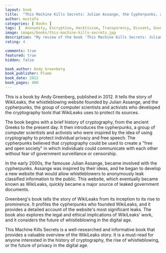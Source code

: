 ```yaml
---
layout: book
title:  "This Machine Kills Secrets: Julian Assange, the Cypherpunks, and Their Fight to Empower Whistleblowers"
author: mostafa
categories: [ Books ]
tags: [  Anonymity, Encryption, Hacktivism, Transparency, Dissent, Government surveillance, National security, International relations]
image: images/books/this-machine-kills-secrets.jpg
description: "My review of the book 'This Machine Kills Secrets: Julian Assange, the Cypherpunks, and Their Fight to Empower Whistleblowers', by 'Andy Greenberg'"
rating: 4

comments: true
featured: true
hidden: false

book_author: Andy Greenberg
book_publisher: Plume
book_date: 2012
book_pages: 400
---
```


This is a book by Andy Greenberg, published in 2012. It tells the story of WikiLeaks, the whistleblowing website founded by Julian Assange, and the cypherpunks, the group of computer scientists and activists who developed the cryptography tools that WikiLeaks uses to protect its sources.

The book begins with a brief history of cryptography, from the ancient Greeks to the present day. It then introduces the cypherpunks, a group of computer scientists and activists who were inspired by the idea of using cryptography to protect individual privacy and free speech. The cypherpunks believed that cryptography could be used to create a "free and open society" in which individuals could communicate with each other without fear of government surveillance or censorship.

In the early 2000s, the famouse Julian Assange, became involved with the cypherpunks. Assange was inspired by their ideas, and he began to develop a new website that would allow whistleblowers to anonymously leak classified information to the public. This website, which eventually became known as WikiLeaks, quickly became a major source of leaked government documents.

Greenberg's book tells the story of WikiLeaks from its inception to its rise to prominence. It profiles the cypherpunks who founded WikiLeaks, and it provides a detailed account of the website's most significant leaks. The book also explores the legal and ethical implications of WikiLeaks' work, and it considers the future of whistleblowing in the digital age.

This Machine Kills Secrets is a well-researched and informative book that provides a valuable overview of the WikiLeaks story. It is a must-read for anyone interested in the history of cryptography, the rise of whistleblowing, or the future of privacy in the digital age.
